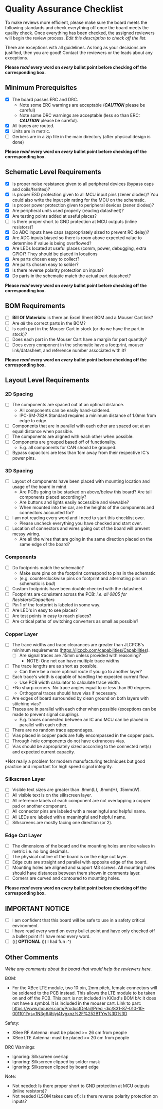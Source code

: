 # Quality Assurance Checklist
To make reviews more efficient, please make sure the board meets the following standards and check everything off once the board meets the quality check. Once everything has been checked, the assigned reviewers will begin the review process. _Edit this description to check off the list._

There are exceptions with all guidelines. As long as your decisions are justified, then you are good! Contact the reviewers or the leads about any exceptions.

**Please *read* every word on *every* bullet point before checking off the corresponding box.**

## Minimum Prerequisites
- [x] The board passes ERC and DRC.
    - Note some ERC warnings are acceptable (**_CAUTION_** please be careful)
    - Note some DRC warnings are acceptable (less so than ERC: **_CAUTION_** please be careful).
- [x] All traces are routed.
- [x] Units are in metric.
- [ ] Gerbers are in a zip file in the main directory (after physical design is done)

**Please *read* every word on *every* bullet point before checking off the corresponding box.**

## Schematic Level Requirements 
- [x] Is proper noise resistance given to all peripheral devices (bypass caps and coils/ferrites)?  
- [x] Is proper ESD protection given to all MCU input pins (zener diodes)? You could also write the input pin rating for the MCU on the schematic.  
- [x] Is proper power protection given to peripheral devices (zener diodes)?  
- [x] Are peripheral units used properly (reading datasheet)?  
- [x] Are testing points added at useful places?  
- [ ] Is there proper short to GND protection at MCU outputs (inline resistors)?  
- [x] Do ADC inputs have caps (appropriately sized to prevent RC delay)?  
- [x] Are ADC inputs biased so there is room above expected value to determine if value is being overflowed?  
- [x] Are LEDs located at useful places (comm, power, debugging, extra GPIO)? They should be placed in locations
- [x] Are parts chosen easy to collect?  
- [x] Are parts chosen easy to solder?  
- [x] Is there reverse polarity protection on inputs?  
- [x] Do parts in the schematic match the actual part datasheet?

**Please *read* every word on *every* bullet point before checking off the corresponding box.**

## BOM Requirements
- [ ] **Bill Of Materials**: is there an Excel Sheet BOM and a Mouser Cart link?
- [ ] Are *all* the correct parts in the BOM?
- [ ] Is each part in the Mouser Cart in stock (or do we have the part in stock)?
- [ ] Does each part in the Mouser Cart have a margin for part quantity?
- [ ] Does every component in the schematic have a footprint, mouser link/datasheet, and reference number associated with it?

**Please *read* every word on *every* bullet point before checking off the corresponding box.**

## Layout Level Requirements 
### 2D Spacing
- [ ] The components are spaced out at an optimal distance.
    - All components can be easily hand-soldered.
    - IPC-SM-782A Standard requires a minimum distance of 1.0mm from edge to edge.
- [ ] Components that are in parallel with each other are spaced out at an equal distance when possible.
- [ ] The components are aligned with each other when possible.
- [ ] Components are grouped based off of functionality.
    - E.g. all components for CAN should be grouped.
- [ ] Bypass capacitors are less than 1cm away from their respective IC's power pins.

### 3D Spacing
- [ ] Layout of components have been placed with mounting location and usage of the board in mind.
    - Are PCBs going to be stacked on above/below this board? Are tall components placed accordingly?
    - Are buttons and lights easily accessible and viewable?
    - When mounted into the car, are the heights of the components and connectors accounted for?
- [ ] I am not reading every word and I need to start this checklist over.
    - Please uncheck everything you have checked and start over.
- [ ] Location of connectors and wires going out of the board will prevent messy wiring.
    - Are all the wires that are going in the same direction placed on the same edge of the board?

### Components
- [ ] Do footprints match the schematic?
    - Make sure pins on the footprint correspond to pins in the schematic 
    - (e.g. counterclockwise pins on footprint and alternating pins on schematic is *bad*)
- [ ] Custom footprints have been double checked with the datasheet.
- [ ] Footprints are consistent across the PCB: *i.e. all 0805 for Resistors/Capacitors*
- [ ] Pin 1 of the footprint is labeled in some way. 
- [ ] Are LED's in easy to see places? 
- [ ] Are test points in easy to reach places?  
- [ ] Are critical paths of switching converters as small as possible?  

### Copper Layer 
- [ ] The trace widths and trace clearances are greater than JLCPCB's minimum requirements (https://jlcpcb.com/capabilities/Capabilities). 
    - [ ] Are signal traces are .15mm unless provided with reasoning?   
        - NOTE: One net can have multiple trace widths  
- [ ] The trace lengths are as short as possible. 
    - Can there be a more optimal route if you go to another layer? 
- [ ] Each trace's width is capable of handling the expected current flow. 
    - Use PCB width calculator to calculate trace width. 
- [ ] *No sharp corners. No trace angles equal to or less than 90 degrees. 
    - Orthogonal traces should have vias if necessary. 
- [ ] Are edges of board surrounded by clean ground on both layers with stitching vias?  
- [ ] Traces are in parallel with each other when possible (exceptions can be made to prevent signal coupling). 
    - E.g. traces connected between an IC and MCU can be placed in parallel with each other. 
- [ ] There are no random trace appendages. 
- [ ] Vias placed in copper pads are fully encompassed in the copper pads. 
- [ ] Through-hole components do not have extraneous vias. 
- [ ] Vias should be appropriately sized according to the connected net(s) and expected current capacity.

*Not really a problem for modern manufacturing techniques but good practice and important for high speed signal integrity.

### Silkscreen Layer
- [ ] Visible text sizes are greater than .8mm(L), .8mm(H), .15mm(W).
- [ ] All visible text is on the silkscreen layer.
- [ ] All reference labels of each component are not overlapping a copper pad or another component.
- [ ] All connector pins are labeled with a meaningful and helpful name.
- [ ] All LEDs are labeled with a meaningful and helpful name.
- [ ] Silkscreens are mostly facing one direction (or 2). 

### Edge Cut Layer
- [ ] The dimensions of the board and the mounting holes are nice values in metric i.e. no long decimals.
- [ ] The physical outline of the board is on the edge cut layer.
- [ ] Edge cuts are straight and parallel with opposite edge of the board.
- [ ] Mounting holes are aligned and support M3 screws. All mounting holes should have distances between them shown in comments layer.
- [ ] Corners are curved and contoured to mounting holes.

**Please *read* every word on *every* bullet point before checking off the corresponding box.**

## IMPORTANT NOTICE
- [ ] I am confident that this board will be safe to use in a safety critical environment.
- [ ] I have read every word on every bullet point and have only checked off a bullet point if I have read every word.
- [ ] ((( **OPTIONAL** ))) I had fun :^)

## Other Comments
_Write any comments about the board that would help the reviewers here._

BOM: 

- For the XBee LTE module, two 10 pin, 2mm pitch, female connectors will be soldered to the PCB instead. This allows the LTE module to be taken on and off the PCB. This part is not included in KiCad's BOM b/c it does not have a symbol. It is included in the mouser cart. Link to part: https://www.mouser.com/ProductDetail/Preci-dip/831-87-010-10-001101?qs=1N3g64hlyj4fvgxnz%2F%252BTYw%3D%3D

Safety:

- XBee RF Antenna: must be placed >= 26 cm from people
- XBee LTE Antenna: must be placed >= 20 cm from people

DRC Warnings:

- Ignoring: Silkscreen overlap
- Ignoring: Silkscreen clipped by solder mask
- Ignoring: Silkscreen clipped by board edge

Note: 

- Not needed: Is there proper short to GND protection at MCU outputs (inline resistors)?
- Not needed (LSOM takes care of): Is there reverse polarity protection on inputs?